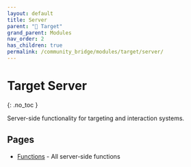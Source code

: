 ```yaml
---
layout: default
title: Server
parent: "🎯 Target"
grand_parent: Modules
nav_order: 2
has_children: true
permalink: /community_bridge/modules/target/server/
---
```


# Target Server
{: .no_toc }

Server-side functionality for targeting and interaction systems.

## Pages

- [Functions](/community_bridge/modules/target/server/functions/) - All server-side functions